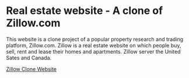 # Real estate website - A clone of Zillow.com

This website is a clone project of a popular property research and trading platform, Zillow.com. Zillow is a real estate website on which people buy, sell, rent and lease their homes and apartments. Zillow server the United Sates and Canada.

[Zillow Clone Website](http://159.65.186.95 "Zillow Clone Homepage")
